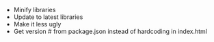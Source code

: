 - Minify libraries
- Update to latest libraries
- Make it less ugly
- Get version # from package.json instead of hardcoding in index.html